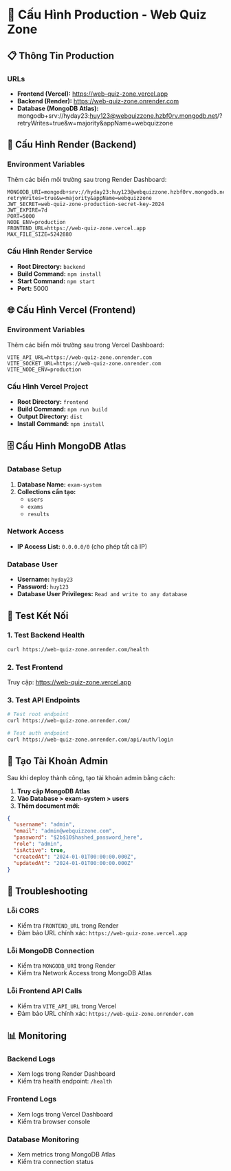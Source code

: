 # 🚀 Cấu Hình Production - Web Quiz Zone

## 📋 Thông Tin Production

### URLs
- **Frontend (Vercel):** https://web-quiz-zone.vercel.app
- **Backend (Render):** https://web-quiz-zone.onrender.com
- **Database (MongoDB Atlas):** mongodb+srv://hyday23:huy123@webquizzone.hzbf0rv.mongodb.net/?retryWrites=true&w=majority&appName=webquizzone

## 🔧 Cấu Hình Render (Backend)

### Environment Variables
Thêm các biến môi trường sau trong Render Dashboard:

```env
MONGODB_URI=mongodb+srv://hyday23:huy123@webquizzone.hzbf0rv.mongodb.net/?retryWrites=true&w=majority&appName=webquizzone
JWT_SECRET=web-quiz-zone-production-secret-key-2024
JWT_EXPIRE=7d
PORT=5000
NODE_ENV=production
FRONTEND_URL=https://web-quiz-zone.vercel.app
MAX_FILE_SIZE=5242880
```

### Cấu Hình Render Service
- **Root Directory:** `backend`
- **Build Command:** `npm install`
- **Start Command:** `npm start`
- **Port:** 5000

## 🌐 Cấu Hình Vercel (Frontend)

### Environment Variables
Thêm các biến môi trường sau trong Vercel Dashboard:

```env
VITE_API_URL=https://web-quiz-zone.onrender.com
VITE_SOCKET_URL=https://web-quiz-zone.onrender.com
VITE_NODE_ENV=production
```

### Cấu Hình Vercel Project
- **Root Directory:** `frontend`
- **Build Command:** `npm run build`
- **Output Directory:** `dist`
- **Install Command:** `npm install`

## 🗄️ Cấu Hình MongoDB Atlas

### Database Setup
1. **Database Name:** `exam-system`
2. **Collections cần tạo:**
   - `users`
   - `exams`
   - `results`

### Network Access
- **IP Access List:** `0.0.0.0/0` (cho phép tất cả IP)

### Database User
- **Username:** `hyday23`
- **Password:** `huy123`
- **Database User Privileges:** `Read and write to any database`

## 🧪 Test Kết Nối

### 1. Test Backend Health
```bash
curl https://web-quiz-zone.onrender.com/health
```

### 2. Test Frontend
Truy cập: https://web-quiz-zone.vercel.app

### 3. Test API Endpoints
```bash
# Test root endpoint
curl https://web-quiz-zone.onrender.com/

# Test auth endpoint
curl https://web-quiz-zone.onrender.com/api/auth/login
```

## 🔐 Tạo Tài Khoản Admin

Sau khi deploy thành công, tạo tài khoản admin bằng cách:

1. **Truy cập MongoDB Atlas**
2. **Vào Database > exam-system > users**
3. **Thêm document mới:**

```json
{
  "username": "admin",
  "email": "admin@webquizzone.com",
  "password": "$2b$10$hashed_password_here",
  "role": "admin",
  "isActive": true,
  "createdAt": "2024-01-01T00:00:00.000Z",
  "updatedAt": "2024-01-01T00:00:00.000Z"
}
```

## 🚨 Troubleshooting

### Lỗi CORS
- Kiểm tra `FRONTEND_URL` trong Render
- Đảm bảo URL chính xác: `https://web-quiz-zone.vercel.app`

### Lỗi MongoDB Connection
- Kiểm tra `MONGODB_URI` trong Render
- Kiểm tra Network Access trong MongoDB Atlas

### Lỗi Frontend API Calls
- Kiểm tra `VITE_API_URL` trong Vercel
- Đảm bảo URL chính xác: `https://web-quiz-zone.onrender.com`

## 📊 Monitoring

### Backend Logs
- Xem logs trong Render Dashboard
- Kiểm tra health endpoint: `/health`

### Frontend Logs
- Xem logs trong Vercel Dashboard
- Kiểm tra browser console

### Database Monitoring
- Xem metrics trong MongoDB Atlas
- Kiểm tra connection status 